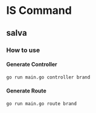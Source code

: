 # IS Command

## salva

### How to use

#### Generate Controller
```bash 
go run main.go controller brand
```

#### Generate Route
```bash 
go run main.go route brand
```
